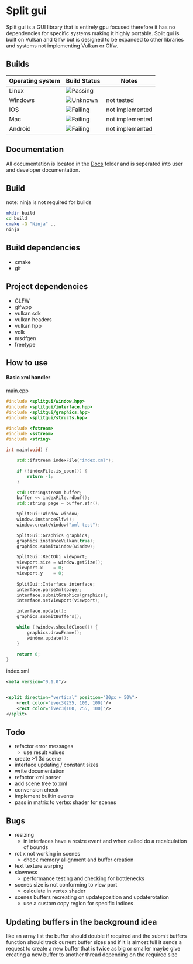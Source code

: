 # Split gui

Split gui is a GUI library that is entirely gpu focused therefore it has no dependencies 
for specific systems making it highly portable. Split gui is built on Vulkan and Glfw but is designed
to be expanded to other libraries and systems not implementing Vulkan or Glfw.

## Builds 

| Operating system |                            Build Status                            |      Notes      |
|------------------|--------------------------------------------------------------------|-----------------|
| Linux            | ![Passing](https://img.shields.io/badge/build-passing-brightgreen) |                 |
| Windows          | ![Unknown](https://img.shields.io/badge/build-unknown-yellow)      | not tested      |
| IOS              | ![Failing](https://img.shields.io/badge/build-failing-red)         | not implemented |
| Mac              | ![Failing](https://img.shields.io/badge/build-failing-red)         | not implemented |
| Android          | ![Failing](https://img.shields.io/badge/build-failing-red)         | not implemented |

## Documentation

All documentation is located in the [Docs](docs) folder and is seperated into user and developer documentation.

## Build

note: ninja is not required for builds

``` bash
mkdir build
cd build
cmake -G "Ninja" .. 
ninja
```

## Build dependencies

* cmake
* git

## Project dependencies

* GLFW
* glfwpp
* vulkan sdk 
* vulkan headers
* vulkan hpp
* volk
* msdfgen
* freetype

## How to use

#### Basic xml handler

main.cpp
``` c++
#include <splitgui/window.hpp>
#include <splitgui/interface.hpp>
#include <splitgui/graphics.hpp>
#include <splitgui/structs.hpp>

#include <fstream>
#include <sstream>
#include <string>

int main(void) {

    std::ifstream indexFile("index.xml");

    if (!indexFile.is_open()) {
        return -1;
    }

    std::stringstream buffer;
    buffer << indexFile.rdbuf();
    std::string page = buffer.str();

    SplitGui::Window window;
    window.instanceGlfw();
    window.createWindow("xml test");

    SplitGui::Graphics graphics;
    graphics.instanceVulkan(true);
    graphics.submitWindow(window);

    SplitGui::RectObj viewport;
    viewport.size = window.getSize();
    viewport.x    = 0;
    viewport.y    = 0;
    
    SplitGui::Interface interface;
    interface.parseXml(page);
    interface.submitGraphics(graphics);
    interface.setViewport(viewport);

    interface.update();
    graphics.submitBuffers();

    while (!window.shouldClose()) {
        graphics.drawFrame();
        window.update();
    }
    
    return 0;
}
```
index.xml
``` xml
<meta version="0.1.0"/>


<split direction="vertical" position="20px + 50%"> 
    <rect color="ivec3(255, 100, 100)"/>
    <rect color="ivec3(100, 255, 100)"/>
</split>
```

## Todo

* refactor error messages
    * use result values
* create >1 3d scene
* interface updating / constant sizes
* write documentation
* refactor xml parser
* add scene tree to xml
* convension check
* implement builtin events
* pass in matrix to vertex shader for scenes

## Bugs

* resizing
    * in interfaces have a resize event and when called do a recalculation of bounds
* rot x not working in scenes  
    * check memory allignment and buffer creation
* text texture warping
* slowness
    * performance testing and checking for bottlenecks
* scenes size is not conforming to view port
    * calculate in vertex shader
* scenes buffers recreating on updateposition and updaterotation
    * use a custom copy region for specific indices

## Updating buffers in the background idea

like an array list the buffer should double if required and the submit buffers function should track 
current buffer sizes and if it is almost full it sends a request to create a new buffer that is twice
as big or smaller maybe give creating a new buffer to another thread depending on the required size
